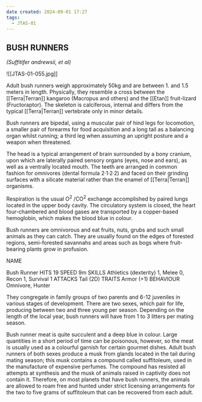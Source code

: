 ```yaml
---
date created: 2024-09-01 17:27
tags:
  - JTAS-01
---
```


## BUSH RUNNERS

_(Suffitifer andrewsii, et al)_

![[JTAS-01-055.jpg]]

Adult bush runners weigh approximately 50kg and are between 1. and 1.5 meters in length. Physically, they resemble a cross between the [[Terra|Terran]] kangaroo (Macropus and others) and the [[Etan]] fruit-lizard (Fructoraptor). The skeleton is calciferous, internal and differs from the typical [[Terra|Terran]] vertebrate only in minor details.

Bush runners are bipedal, using a muscular pair of hind legs for locomotion, a smaller pair of forearms for food acquisition and a long tail as a balancing organ whilst running; a third leg when assuming an upright posture and a weapon when threatened.

The head is a typical arrangement of brain surrounded by a bony cranium, upon which are laterally paired sensory organs (eyes, nose and ears), as well as a ventrally located mouth. The teeth are arranged in common fashion for omnivores (dental formula 2·1·2·2) and faced on their grinding surfaces with a silicate material rather than the enamel of [[Terra|Terran]] organisms.

Respiration is the usual O<sup>2</sup> /CO<sup>2</sup> exchange accomplished by paired lungs located in the upper body cavity. The circulatory system is closed, the heart four-chambered and blood gases are transported by a copper-based hemoglobin, which makes the blood blue in colour.

Bush runners are omnivorous and eat fruits, nuts, grubs and such small animals as they can catch. They are usually found on the edges of forested regions, semi-forested savannahs and areas such as bogs where fruit-bearing plants grow in profusion.

NAME


Bush Runner
HITS 19
SPEED 9m
SKILLS Athletics (dexterity) 1, Melee 0, Recon 1, Survival 1
ATTACKS Tail (2D)
TRAITS Armor (+1)
BEHAVIOUR Omnivore, Hunter

They congregate in family groups of two parents and 6-12 juveniles in various stages of development. There are two sexes, which pair for life, producing between two and three young per season. Depending on the length of the local year, bush runners will have from 1 to 3 litters per mating season.

Bush runner meat is quite succulent and a deep blue in colour. Large quantities in a short period of time can be poisonous, however, so the meat is usually used as a colourful garnish for certain gourmet dishes. Adult bush runners of both sexes produce a musk from glands located in the tail during mating season; this musk contains a compound called suffitoleum, used in the manufacture of expensive perfumes. The compound has resisted all attempts at synthesis and the musk of animals raised in captivity does not contain it. Therefore, on most planets that have bush runners, the animals are allowed to roam free and hunted under strict licensing arrangements for the two to five grams of suffitoleum that can be recovered from each adult.

